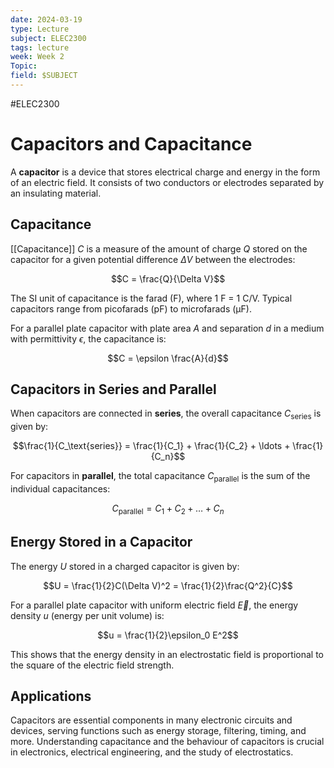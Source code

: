 ```yaml
---
date: 2024-03-19
type: Lecture
subject: ELEC2300
tags: lecture
week: Week 2
Topic: 
field: $SUBJECT
---
```


#ELEC2300

# Capacitors and Capacitance

A **capacitor** is a device that stores electrical charge and energy in the form of an electric field. It consists of two conductors or electrodes separated by an insulating material.

## Capacitance
[[Capacitance]] $C$ is a measure of the amount of charge $Q$ stored on the capacitor for a given potential difference $\Delta V$ between the electrodes:

$$C = \frac{Q}{\Delta V}$$

The SI unit of capacitance is the farad (F), where 1 F = 1 C/V. Typical capacitors range from picofarads (pF) to microfarads (μF).

For a parallel plate capacitor with plate area $A$ and separation $d$ in a medium with permittivity $\epsilon$, the capacitance is:

$$C = \epsilon \frac{A}{d}$$

## Capacitors in Series and Parallel
When capacitors are connected in **series**, the overall capacitance $C_\text{series}$ is given by:

$$\frac{1}{C_\text{series}} = \frac{1}{C_1} + \frac{1}{C_2} + \ldots + \frac{1}{C_n}$$

For capacitors in **parallel**, the total capacitance $C_\text{parallel}$ is the sum of the individual capacitances:

$$C_\text{parallel} = C_1 + C_2 + \ldots + C_n$$

## Energy Stored in a Capacitor
The energy $U$ stored in a charged capacitor is given by:

$$U = \frac{1}{2}C(\Delta V)^2 = \frac{1}{2}\frac{Q^2}{C}$$

For a parallel plate capacitor with uniform electric field $\vec{E}$, the energy density $u$ (energy per unit volume) is:

$$u = \frac{1}{2}\epsilon_0 E^2$$

This shows that the energy density in an electrostatic field is proportional to the square of the electric field strength.

## Applications
Capacitors are essential components in many electronic circuits and devices, serving functions such as energy storage, filtering, timing, and more. Understanding capacitance and the behaviour of capacitors is crucial in electronics, electrical engineering, and the study of electrostatics.